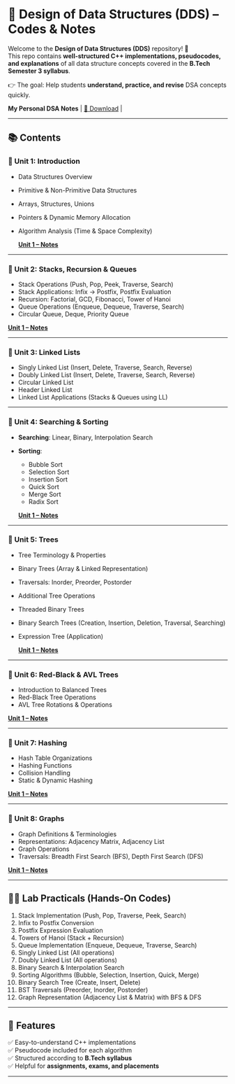 # 🚀 Design of Data Structures (DDS) – Codes & Notes

Welcome to the **Design of Data Structures (DDS)** repository! 🎉  
This repo contains **well-structured C++ implementations, pseudocodes, and explanations** of all data structure concepts covered in the **B.Tech Semester 3 syllabus**.  

👉 The goal: Help students **understand, practice, and revise** DSA concepts quickly.  


 **My Personal DSA Notes** | [📄 Download](https://drive.google.com/file/d/1o89tpJbeeE6YbKrpy2mIiujZToZQOVaL/view?usp=drive_link) |


---

## 📚 Contents  

### 🔹 Unit 1: Introduction  
- Data Structures Overview  
- Primitive & Non-Primitive Data Structures  
- Arrays, Structures, Unions  
- Pointers & Dynamic Memory Allocation  
- Algorithm Analysis (Time & Space Complexity)  

  [**Unit 1 – Notes**](https://github.com/Withakash/Akash-DDS/blob/main/DDS-CSE9-10/DDS%20UNIT%201.pdf)

---

### 🔹 Unit 2: Stacks, Recursion & Queues
- Stack Operations (Push, Pop, Peek, Traverse, Search)  
- Stack Applications: Infix → Postfix, Postfix Evaluation  
- Recursion: Factorial, GCD, Fibonacci, Tower of Hanoi  
- Queue Operations (Enqueue, Dequeue, Traverse, Search)  
- Circular Queue, Deque, Priority Queue  

[**Unit 1 – Notes**](https://github.com/Withakash/Akash-DDS/blob/main/DDS-CSE9-10/DDS%20UNIT%201.pdf)

---

### 🔹 Unit 3: Linked Lists
- Singly Linked List (Insert, Delete, Traverse, Search, Reverse)  
- Doubly Linked List (Insert, Delete, Traverse, Search, Reverse)  
- Circular Linked List  
- Header Linked List  
- Linked List Applications (Stacks & Queues using LL)  

---

### 🔹 Unit 4: Searching & Sorting
- **Searching**: Linear, Binary, Interpolation Search  
- **Sorting**:  
  - Bubble Sort  
  - Selection Sort  
  - Insertion Sort  
  - Quick Sort  
  - Merge Sort  
  - Radix Sort  

  [**Unit 1 – Notes**](https://github.com/Withakash/Akash-DDS/blob/main/DDS-CSE9-10/DDS%20UNIT%201.pdf)

---

### 🔹 Unit 5: Trees
- Tree Terminology & Properties  
- Binary Trees (Array & Linked Representation)  
- Traversals: Inorder, Preorder, Postorder  
- Additional Tree Operations  
- Threaded Binary Trees  
- Binary Search Trees (Creation, Insertion, Deletion, Traversal, Searching)  
- Expression Tree (Application)  

   [**Unit 1 – Notes**](https://github.com/Withakash/Akash-DDS/blob/main/DDS-CSE9-10/DDS%20UNIT%201.pdf)
---

### 🔹 Unit 6: Red-Black & AVL Trees
- Introduction to Balanced Trees  
- Red-Black Tree Operations  
- AVL Tree Rotations & Operations  

[**Unit 1 – Notes**](https://github.com/Withakash/Akash-DDS/blob/main/DDS-CSE9-10/DDS%20UNIT%201.pdf)

---

### 🔹 Unit 7: Hashing
- Hash Table Organizations  
- Hashing Functions  
- Collision Handling  
- Static & Dynamic Hashing  

[**Unit 1 – Notes**](https://github.com/Withakash/Akash-DDS/blob/main/DDS-CSE9-10/DDS%20UNIT%201.pdf)

---

### 🔹 Unit 8: Graphs
- Graph Definitions & Terminologies  
- Representations: Adjacency Matrix, Adjacency List  
- Graph Operations  
- Traversals: Breadth First Search (BFS), Depth First Search (DFS)  

[**Unit 1 – Notes**](https://github.com/Withakash/Akash-DDS/blob/main/DDS-CSE9-10/DDS%20UNIT%201.pdf)

---

## 🧑‍💻 Lab Practicals (Hands-On Codes)

1. Stack Implementation (Push, Pop, Traverse, Peek, Search)  
2. Infix to Postfix Conversion  
3. Postfix Expression Evaluation  
4. Towers of Hanoi (Stack + Recursion)  
5. Queue Implementation (Enqueue, Dequeue, Traverse, Search)  
6. Singly Linked List (All operations)  
7. Doubly Linked List (All operations)  
8. Binary Search & Interpolation Search  
9. Sorting Algorithms (Bubble, Selection, Insertion, Quick, Merge)  
10. Binary Search Tree (Create, Insert, Delete)  
11. BST Traversals (Preorder, Inorder, Postorder)  
12. Graph Representation (Adjacency List & Matrix) with BFS & DFS  

---

## 📌 Features
✅ Easy-to-understand C++ implementations  
✅ Pseudocode included for each algorithm  
✅ Structured according to **B.Tech syllabus**  
✅ Helpful for **assignments, exams, and placements**  

---
 
 

